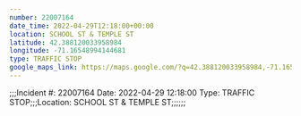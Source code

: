 ```yaml
---
number: 22007164
date_time: 2022-04-29T12:18:00+00:00
location: SCHOOL ST & TEMPLE ST
latitude: 42.388120033958984
longitude: -71.16548994144681
type: TRAFFIC STOP
google_maps_link: https://maps.google.com/?q=42.388120033958984,-71.16548994144681
---
```


;;;Incident #: 22007164  Date: 2022-04-29 12:18:00   Type: TRAFFIC STOP;;;Location: SCHOOL ST & TEMPLE ST;;;;;;
